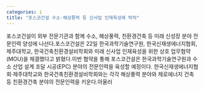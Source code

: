 ```yaml
---
categories: i
title: "포스코건설 수소·해상풍력 등 신사업 인재육성에 박차"
---
```

포스코건설이 외부 전문기관과 함께 수소, 해상풍력, 친환경건축 등 미래 신성장 분야 전문인력 양성에 나선다.포스코건설은 22일 한국과학기술연구원, 한국신재생에너지협회, 제주대학교, 한국건축친환경설비학회와 미래 신사업 인재육성을 위한 상호 업무협약(MOU)을 체결했다고 밝혔다.이번 협약을 통해 포스코건설은 한국과학기술연구원과 수소 산업 설계 조달 시공(EPC) 분야의 전문인력을 육성할 예정이다. 한국신재생에너지협회·제주대학교와 한국건축친환경설비학회와는 각각 해상풍력 분야와 제로에너지 건축 등 친환경건축 분야의 전문인력을 키운다.아울러